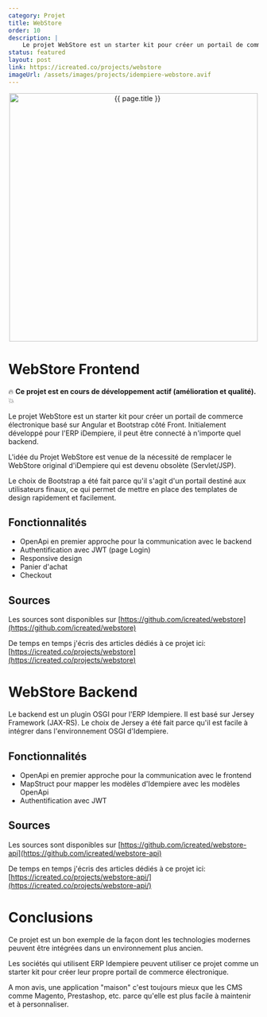 ```yaml
---
category: Projet
title: WebStore
order: 10
description: |
    Le projet WebStore est un starter kit pour créer un portail de commerce électronique basé sur Angular et Bootstrap côté Front. Initialement développé pour l'ERP iDempiere pour remplacer le WebStore original qui est devenu obsolète (Servlet/JSP). Il peut être connecté à n'importe quel backend.
status: featured
layout: post
link: https://icreated.co/projects/webstore
imageUrl: /assets/images/projects/idempiere-webstore.avif
---
```


<p align="center">
<img src="{{ page.imageUrl }}" alt="{{ page.title }}" style="width: 500px;">
</p>

# WebStore Frontend

:fire: **Ce projet est en cours de développement actif (amélioration et qualité).** :boom:

Le projet WebStore est un starter kit pour créer un portail de commerce électronique basé sur Angular et Bootstrap côté Front. Initialement développé pour l'ERP iDempiere, il peut être connecté à n'importe quel backend.

L'idée du Projet WebStore est venue de la nécessité de remplacer le WebStore original d'iDempiere qui est devenu obsolète (Servlet/JSP).

Le choix de Bootstrap a été fait parce qu'il s'agit d'un portail destiné aux utilisateurs finaux, ce qui permet de mettre en place des templates de design rapidement et facilement.

## Fonctionnalités
* OpenApi en premier approche pour la communication avec le backend
* Authentification avec JWT (page Login)
* Responsive design
* Panier d'achat
* Checkout

## Sources
Les sources sont disponibles sur [https://github.com/icreated/webstore](https://github.com/icreated/webstore)

De temps en temps j'écris des articles dédiés à ce projet ici: [https://icreated.co/projects/webstore](https://icreated.co/projects/webstore)

# WebStore Backend
Le backend est un plugin OSGI pour l'ERP Idempiere. Il est basé sur Jersey Framework (JAX-RS).
Le choix de Jersey a été fait parce qu'il est facile à intégrer dans l'environnement OSGI d'Idempiere.

## Fonctionnalités
* OpenApi en premier approche pour la communication avec le frontend
* MapStruct pour mapper les modèles d'Idempiere avec les modèles OpenApi
* Authentification avec JWT

## Sources
Les sources sont disponibles sur [https://github.com/icreated/webstore-api](https://github.com/icreated/webstore-api)

De temps en temps j'écris des articles dédiés à ce projet ici: [https://icreated.co/projects/webstore-api/](https://icreated.co/projects/webstore-api/)

# Conclusions
Ce projet est un bon exemple de la façon dont les technologies modernes peuvent être intégrées dans un environnement plus ancien. 

Les sociétés qui utilisent ERP Idempiere peuvent utiliser ce projet comme un starter kit pour créer leur propre portail de commerce électronique.

A mon avis, une application "maison" c'est toujours mieux que les CMS comme Magento, Prestashop, etc. parce qu'elle est plus facile à maintenir et à personnaliser.